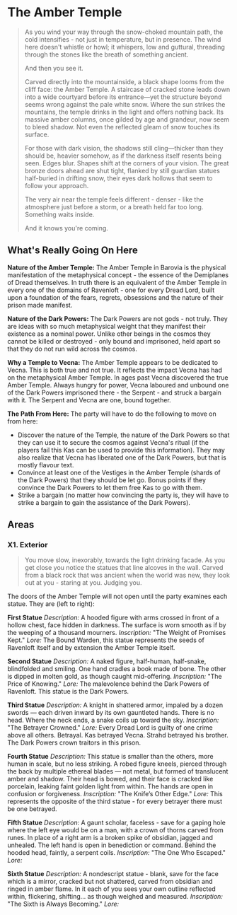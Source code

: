 # The Amber Temple
> As you wind your way through the snow-choked mountain path, the cold intensifies - not just in temperature, but in presence. The wind here doesn't whistle or howl; it whispers, low and guttural, threading through the stones like the breath of something ancient.
>
> And then you see it.
>
> Carved directly into the mountainside, a black shape looms from the cliff face: the Amber Temple. A staircase of cracked stone leads down into a wide courtyard before its entrance—yet the structure beyond seems wrong against the pale white snow. Where the sun strikes the mountains, the temple drinks in the light and offers nothing back. Its massive amber columns, once gilded by age and grandeur, now seem to bleed shadow. Not even the reflected gleam of snow touches its surface.
> 
> For those with dark vision, the shadows still cling—thicker than they should be, heavier somehow, as if the darkness itself resents being seen. Edges blur. Shapes shift at the corners of your vision. The great bronze doors ahead are shut tight, flanked by still guardian statues half-buried in drifting snow, their eyes dark hollows that seem to follow your approach.
> 
> The very air near the temple feels different - denser - like the atmosphere just before a storm, or a breath held far too long. Something waits inside.
>
>And it knows you're coming.

## What's Really Going On Here
**Nature of the Amber Temple:** The Amber Temple in Barovia is the physical manifestation of the metaphysical concept - the essence of the Demiplanes of Dread themselves.  In truth there is an equivalent of the Amber Temple in every one of the domains of Ravenloft - one for every Dread Lord, built upon a foundation of the fears, regrets, obsessions and the nature of their prison made manifest.  

**Nature of the Dark Powers:** The Dark Powers are not gods - not truly.  They are ideas with so much metaphysical weight that they manifest their existence as a nominal power.  Unlike other beings in the cosmos they cannot be killed or destroyed - only bound and imprisoned, held apart so that they do not run wild across the cosmos.

**Why a Temple to Vecna:** The Amber Temple appears to be dedicated to Vecna.  This is both true and not true.  It reflects the impact Vecna has had on the metaphysical Amber Temple.  In ages past Vecna discovered the true Amber Temple.  Always hungry for power, Vecna laboured and unbound one of the Dark Powers imprisoned there - the Serpent - and struck a bargain with it.  The Serpent and Vecna are one, bound together.  

**The Path From Here:** The party will have to do the following to move on from here:
* Discover the nature of the Temple, the nature of the Dark Powers so that they can use it to secure the cosmos against Vecna's ritual (if the players fail this Kas can be used to provide this information).  They may also realize that Vecna has liberated one of the Dark Powers, but that is mostly flavour text.
* Convince at least one of the Vestiges in the Amber Temple (shards of the Dark Powers) that they should be let go.  Bonus points if they convince the Dark Powers to let them free Kas to go with them.  
* Strike a bargain (no matter how convincing the party is, they will have to strike a bargain to gain the assistance of the Dark Powers).

## Areas
### X1. Exterior
> You move slow, inexorably, towards the light drinking facade.  As you get close you notice the statues that line alcoves in the wall.  Carved from a black rock that was ancient when the world was new, they look out at you - staring at you.  Judging you.

The doors of the Amber Temple will not open until the party examines each statue.  They are (left to right):

**First Statue**
*Description:* A hooded figure with arms crossed in front of a hollow chest, face hidden in darkness. The surface is worn smooth as if by the weeping of a thousand mourners.
*Inscription:* "The Weight of Promises Kept."
*Lore:* The Bound Warden, this statue represents the seeds of Ravenloft itself and by extension the Amber Temple itself.

**Second Statue**
*Description:* A naked figure, half-human, half-snake, blindfolded and smiling. One hand cradles a book made of bone. The other is dipped in molten gold, as though caught mid-offering. 
*Inscription:* "The Price of Knowing."
*Lore:* The malevolence behind the Dark Powers of Ravenloft.  This statue is the Dark Powers.  

**Third  Statue**
*Description:* A knight in shattered armor, impaled by a dozen swords — each driven inward by its own gauntleted hands. There is no head. Where the neck ends, a snake coils up toward the sky.
*Inscription:* "The Betrayer Crowned."
*Lore:* Every Dread Lord is guilty of one crime above all others.  Betrayal.  Kas betrayed Vecna.  Strahd betrayed his brother.  The Dark Powers crown traitors in this prison.

**Fourth Statue**
*Description:* This statue is smaller than the others, more human in scale, but no less striking. A robed figure kneels, pierced through the back by multiple ethereal blades — not metal, but formed of translucent amber and shadow. Their head is bowed, and their face is cracked like porcelain, leaking faint golden light from within. The hands are open in confusion or forgiveness.
*Inscription:* "The Knife’s Other Edge."
*Lore:* This represents the opposite of the third statue - for every betrayer there must be one betrayed.

**Fifth Statue**
*Description:* A gaunt scholar, faceless - save for a gaping hole where the left eye would be on a man, with a crown of thorns carved from runes. In place of a right arm is a broken spike of obsidian, jagged and unhealed. The left hand is open in benediction or command. Behind the hooded head, faintly, a serpent coils.
*Inscription:* "The One Who Escaped."
*Lore:* 

**Sixth Statue**
*Description:* A nondescript statue - blank, save for the face which is a mirror, cracked but not shattered, carved from obsidian and ringed in amber flame. In it each of you sees your own outline reflected within, flickering, shifting… as though weighed and measured.
*Inscription:* "The Sixth is Always Becoming."
*Lore:* 

<!--stackedit_data:
eyJoaXN0b3J5IjpbMTE3NDc2NjA0NywtMTIxMDgzOTU1MCwtMj
AxODY3MzM4NSw3NzIzOTg4MzVdfQ==
-->